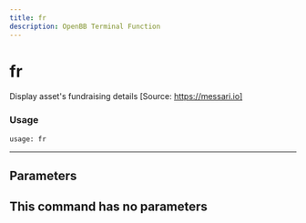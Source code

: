 ```yaml
---
title: fr
description: OpenBB Terminal Function
---
```


# fr

Display asset's fundraising details [Source: https://messari.io]

### Usage 
```python
usage: fr
```
---
## Parameters

This command has no parameters
---
